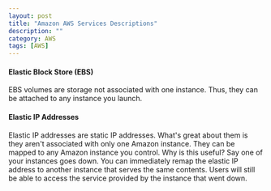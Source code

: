 ```yaml
---
layout: post
title: "Amazon AWS Services Descriptions"
description: ""
category: AWS
tags: [AWS]
---
```


#### Elastic Block Store (EBS)
EBS volumes are storage not associated with one instance. Thus, they can be attached to
any instance you launch.

#### Elastic IP Addresses
Elastic IP addresses are static IP addresses. What's great about them is they aren't
associated with only one Amazon instance. They can be mapped to any Amazon instance you
control. Why is this useful? Say one of your instances goes down. You can immediately remap
the elastic IP address to another instance that serves the same contents. Users will still
be able to access the service provided by the instance that went down.